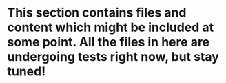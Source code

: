 # This section contains files and content which might be included at some point. All the files in here are undergoing tests right now, but stay tuned!
